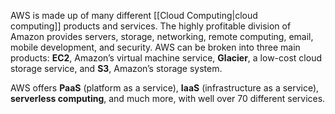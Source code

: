 AWS is made up of many different [[Cloud Computing|cloud computing]] products and services. The highly profitable division of Amazon provides servers, storage, networking, remote computing, email, mobile development, and security. AWS can be broken into three main products: **EC2**, Amazon’s virtual machine service, **Glacier**, a low-cost cloud storage service, and **S3**, Amazon’s storage system.

AWS offers **PaaS** (platform as a service), **IaaS** (infrastructure as a service), **serverless computing**, and much more, with well over 70 different services.

